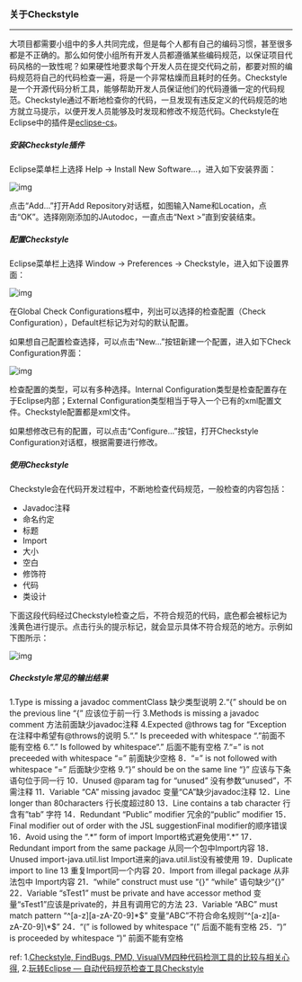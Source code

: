 ### 关于Checkstyle

***

大项目都需要小组中的多人共同完成，但是每个人都有自己的编码习惯，甚至很多都是不正确的。那么如何使小组所有开发人员都遵循某些编码规范，以保证项目代码风格的一致性呢？如果硬性地要求每个开发人员在提交代码之前，都要对照的编码规范将自己的代码检查一遍，将是一个非常枯燥而且耗时的任务。Checkstyle是一个开源代码分析工具，能够帮助开发人员保证他们的代码遵循一定的代码规范。Checkstyle通过不断地检查你的代码，一旦发现有违反定义的代码规范的地方就立马提示，以便开发人员能够及时发现和修改不规范代码。Checkstyle在Eclipse中的插件是[eclipse-cs](http://http//eclipse-cs.sourceforge.net/)。



##### 安装Checkstyle插件

Eclipse菜单栏上选择 Help -> Install New Software...，进入如下安装界面：

![img](../../../images/o_ch1.jpg)

点击“Add...”打开Add Repository对话框，如图输入Name和Location，点击“OK”。选择刚刚添加的JAutodoc，一直点击“Next >”直到安装结束。



##### 配置Checkstyle

Eclipse菜单栏上选择 Window -> Preferences -> Checkstyle，进入如下设置界面：

![img](../../../images/o_ch2.jpg)

在Global Check Configurations框中，列出可以选择的检查配置（Check Configuration），Default栏标记为对勾的默认配置。

如果想自己配置检查选择，可以点击“New...”按钮新建一个配置，进入如下Check Configuration界面：

![img](../../../images/o_ch3.jpg)

检查配置的类型，可以有多种选择。Internal Configuration类型是检查配置存在于Eclipse内部；External Configuration类型相当于导入一个已有的xml配置文件。Checkstyle配置都是xml文件。

如果想修改已有的配置，可以点击“Configure...”按钮，打开Checkstyle Configuration对话框，根据需要进行修改。



#####  使用Checkstyle

Checkstyle会在代码开发过程中，不断地检查代码规范，一般检查的内容包括：

- Javadoc注释
- 命名约定
- 标题
- Import
- 大小
- 空白
- 修饰符
- 代码
- 类设计

下面这段代码经过Checkstyle检查之后，不符合规范的代码，底色都会被标记为浅黄色进行提示。点击行头的提示标记，就会显示具体不符合规范的地方。示例如下图所示：

![img](../../../images/o_ch4.jpg)



##### Checkstyle常见的输出结果

1.Type is missing a javadoc commentClass   缺少类型说明
2.“{” should be on the previous line   “{” 应该位于前一行
3.Methods is missing a javadoc comment   方法前面缺少javadoc注释
4.Expected @throws tag for “Exception   在注释中希望有@throws的说明
5.“.” Is preceeded with whitespace    “.”前面不能有空格
6.“.” Is followed by whitespace“.”   后面不能有空格
7.“=” is not preceeded with whitespace   “=” 前面缺少空格
8．“=” is not followed with whitespace   “=” 后面缺少空格
9.“}” should be on the same line   “}” 应该与下条语句位于同一行
10．Unused @param tag for “unused”   没有参数“unused”，不需注释
11．Variable “CA” missing javadoc   变量“CA”缺少javadoc注释
12．Line longer than 80characters   行长度超过80
13．Line contains a tab character   行含有”tab” 字符
14．Redundant “Public” modifier   冗余的“public” modifier
15．Final modifier out of order with the JSL   suggestionFinal modifier的顺序错误
16．Avoid using the “.\*” form of import   Import格式避免使用“.\*”
17．Redundant import from the same package   从同一个包中Import内容
18．Unused import-java.util.list   Import进来的java.util.list没有被使用
19．Duplicate import to line 13   重复Import同一个内容
20．Import from illegal package   从非法包中 Import内容
21．“while” construct must use “{}”   “while” 语句缺少“{}”
22．Variable “sTest1” must be private and have accessor method   变量“sTest1”应该是private的，并且有调用它的方法
23．Variable “ABC” must match pattern “^[a-z][a-zA-Z0-9]\*$”   变量“ABC”不符合命名规则“^[a-z][a-zA-Z0-9]\*$”
24．“(” is followed by whitespace   “(” 后面不能有空格
25．“)” is proceeded by whitespace   “)” 前面不能有空格


ref:
1.[Checkstyle, FindBugs, PMD, VisualVM四种代码检测工具的比较与相关心得](https://blog.csdn.net/fanyang_1996/article/details/53792524),   2.[玩转Eclipse — 自动代码规范检查工具Checkstyle](https://blog.csdn.net/hotdust/article/details/52205861)